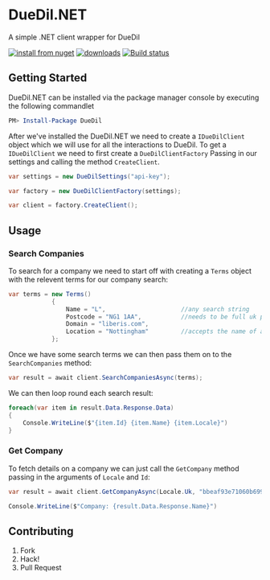 # DueDil.NET

A simple .NET client wrapper for DueDil

[![install from nuget](http://img.shields.io/nuget/v/DueDil.svg?style=flat-square)](https://www.nuget.org/packages/DueDil)
[![downloads](http://img.shields.io/nuget/dt/DueDil.svg?style=flat-square)](https://www.nuget.org/packages/DueDil)
[![Build status](https://ci.appveyor.com/api/projects/status/hi8ncpjqjcrf9mih/branch/master?svg=true)](https://ci.appveyor.com/project/Liberis/duedil-net/branch/master)

## Getting Started

DueDil.NET can be installed via the package manager console by executing the following commandlet

```powershell
PM> Install-Package DueDil
```

After we've installed the DueDil.NET we need to create a `IDueDilClient` object which we will use for all the interactions to DueDil. To get a `IDueDilClient` we need to first create a `DueDilClientFactory` Passing in our settings and calling the method `CreateClient`.

```csharp
var settings = new DueDilSettings("api-key");

var factory = new DueDilClientFactory(settings);

var client = factory.CreateClient();
```

## Usage

### Search Companies

To search for a company we need to start off with creating a `Terms` object with the relevent terms for our company search:

```csharp
var terms = new Terms()
            {
                Name = "L",                     //any search string
                Postcode = "NG1 1AA",           //needs to be full uk postcode, no wildcards
                Domain = "liberis.com",
                Location = "Nottingham"         //accepts the name of a city and/or the address.
            };
```

Once we have some search terms we can then pass them on to the `SearchCompanies` method:

```csharp
var result = await client.SearchCompaniesAsync(terms);
```

We can then loop round each search result:

```csharp
foreach(var item in result.Data.Response.Data)
{
    Console.WriteLine($"{item.Id} {item.Name} {item.Locale}")
}

```

### Get Company

To fetch details on a company we can just call the `GetCompany` method passing in the arguments of `Locale` and `Id`:

```csharp
var result = await client.GetCompanyAsync(Locale.Uk, "bbeaf93e71060b699a7ba9922bc286694c0aa5a3");

Console.WriteLine($"Company: {result.Data.Response.Name}")
```

## Contributing

1. Fork
1. Hack!
1. Pull Request
